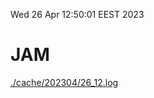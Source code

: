 Wed 26 Apr 12:50:01 EEST 2023
# JAM
<a href='./cache/202304/26_12.log'>./cache/202304/26_12.log</a>

